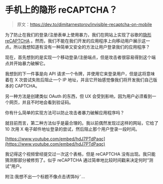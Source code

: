 # 手机上的隐形 reCAPTCHA？

> 原文：<https://dev.to/dimitarnestorov/invisible-recaptcha-on-mobile>

为了防止在我们的登录/注册表单上使用暴力，我们在网站上实现了谷歌的[隐形 reCAPTCHA](https://developers.google.com/recaptcha/docs/invisible) 。然而，我们不能在我们开发的应用程序上向移动用户展示这一点。所以我想知道有没有一种简单又安全的方法让用户登录我们的应用程序？

现在，首先想到的是实现一个移动登录/注册端点，但是攻击者很容易得到这个端点并开始暴力破解它。

我想到的下一件事是向 API 请求一个令牌，并使用它来登录用户，但是这将意味着在 X 次尝试失败后阻止一个 IP 地址，并且它开始感觉像我们将开发我们自己版本的 CAPTCHA。

另一种方法是创建类似 OAuth 的东西，但 UX 会受到影响，因为用户必须看到一个网页，并且不时地会看到验证码。

你有什么简单的实现方法可以防止攻击者暴力破解应用程序吗？

就目前而言，第二种方法似乎是最合理的。我以前偶然发现过这样的网站，它给了 10 次用 X 电子邮件地址登录的尝试，然后阻止那个用户登录一段时间。

[https://www.youtube.com/embed/hdJ7PTdPaqc](https://www.youtube.com/embed/hdJ7PTdPaqc)

我记得这个视频曾经提交过一次这个表格，但是 reCAPTCHA 没有出现。我只能猜测那部分被修剪了。似乎 reCAPTCHA 通过简单地比较时间戳来决定何时“测试”用户。

附注:我想不出一个标题不像点击诱饵ðÿ˜…